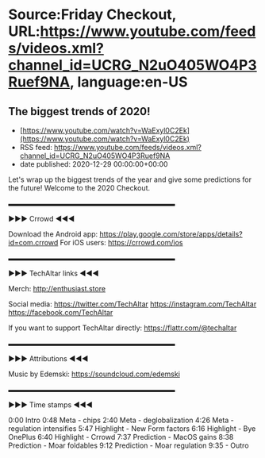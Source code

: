 # Source:Friday Checkout, URL:https://www.youtube.com/feeds/videos.xml?channel_id=UCRG_N2uO405WO4P3Ruef9NA, language:en-US

## The biggest trends of 2020!
 - [https://www.youtube.com/watch?v=WaExyl0C2Ek](https://www.youtube.com/watch?v=WaExyl0C2Ek)
 - RSS feed: https://www.youtube.com/feeds/videos.xml?channel_id=UCRG_N2uO405WO4P3Ruef9NA
 - date published: 2020-12-29 00:00:00+00:00

Let's wrap up the biggest trends of the year and give some predictions for the future! Welcome to the 2020 Checkout.

▬▬▬▬▬▬▬▬▬▬▬▬▬▬▬▬▬▬▬▬▬▬▬▬

►►► Crrowd ◄◄◄

Download the Android app: https://play.google.com/store/apps/details?id=com.crrowd
For iOS users: https://crrowd.com/ios

▬▬▬▬▬▬▬▬▬▬▬▬▬▬▬▬▬▬▬▬▬▬▬▬

►►► TechAltar links ◄◄◄

Merch: 
http://enthusiast.store 

Social media: 
https://twitter.com/TechAltar 
https://instagram.com/TechAltar 
https://facebook.com/TechAltar 

If you want to support TechAltar directly: 
https://flattr.com/@techaltar 

▬▬▬▬▬▬▬▬▬▬▬▬▬▬▬▬▬▬▬▬▬▬▬▬

►►► Attributions ◄◄◄

Music by Edemski: https://soundcloud.com/edemski

▬▬▬▬▬▬▬▬▬▬▬▬▬▬▬▬▬▬▬▬▬▬▬▬

►►► Time stamps ◄◄◄

0:00 Intro
0:48 Meta - chips
2:40 Meta - deglobalization
4:26 Meta - regulation intensifies
5:47 Highlight - New Form factors
6:16 Highlight - Bye OnePlus 
6:40 Highlight - Crrowd
7:37 Prediction - MacOS gains
8:38 Prediction - Moar foldables
9:12 Prediction - Moar regulation
9:35 - Outro

